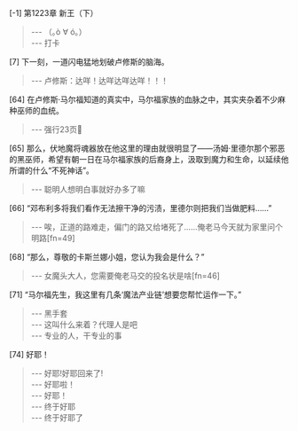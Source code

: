 
[-1] 第1223章 新王（下）
>--- （｡ò ∀ ó｡）<br>
>--- 打卡<br>

[7] 下一刻，一道闪电猛地划破卢修斯的脑海。
>--- 卢修斯：达咩！达咩达咩达咩！！！<br>

[64] 在卢修斯·马尔福知道的真实中，马尔福家族的血脉之中，其实夹杂着不少麻种巫师的血统。
>--- 强行23页🐶<br>

[65] 那么，伏地魔将魂器放在他这里的理由就很明显了——汤姆·里德尔那个邪恶的黑巫师，希望有朝一日在马尔福家族的后裔身上，汲取到魔力和生命，以延续他所谓的什么“不死神话”。
>--- 聪明人想明白事就好办多了嘛<br>

[66] “邓布利多将我们看作无法擦干净的污渍，里德尔则把我们当做肥料……”
>--- 唉，正道的路难走，偏门的路又给堵死了……俺老马今天就为家里问个明路[fn=49]<br>

[68] “那么，尊敬的卡斯兰娜小姐，您认为我会是什么？”
>--- 女魔头大人，您需要俺老马交的投名状是啥[fn=46]<br>

[71] “马尔福先生，我这里有几条‘魔法产业链’想要您帮忙运作一下。”
>--- 黑手套<br>
>--- 这叫什么来着？代理人是吧<br>
>--- 专业的人，干专业的事<br>

[74] 好耶！
>--- 好耶!好耶回来了!<br>
>--- 好耶啦！<br>
>--- 好耶！<br>
>--- 终于好耶<br>
>--- 终于好耶了<br>
